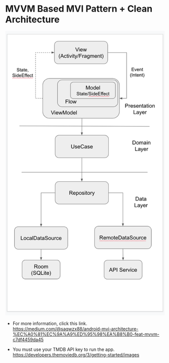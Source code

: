# MVVM Based MVI Pattern + Clean Architecture

<img src="https://github.com/GodDB/MVVMDemo/blob/master/architucture.png">

* For more information, click this link. 
https://medium.com/@saqwzx88/android-mvi-architecture-%EC%A0%81%EC%9A%A9%ED%95%98%EA%B8%B0-feat-mvvm-c7df4459da45

* You must use your TMDB API key to run the app.
https://developers.themoviedb.org/3/getting-started/images
